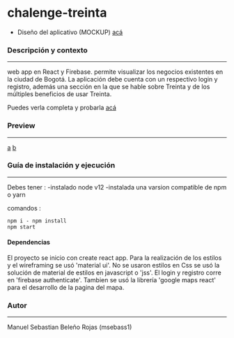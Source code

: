 # chalenge-treinta

- Diseño del aplicativo (MOCKUP) [acá](https://marvelapp.com/prototype/545fcgb)

### Descripción y contexto
---
web app en React y Firebase. permite visualizar los negocios existentes en la ciudad de Bogotá. La aplicación debe cuenta con un respectivo login y registro, además una sección en la que se hable sobre Treinta y de los múltiples beneficios de usar Treinta.

Puedes verla completa y probarla [acá](https://treinta-junior.web.app/)

### Preview
---
[a](https://i.imgur.com/A7fVnl6.png)
[b](https://i.imgur.com/Ah65eSH.png)


### Guía de instalación y ejecución
---
Debes tener :
-instalado node v12 
-instalada una varsion compatible de npm o yarn

comandos :

    npm i - npm install
    npm start


#### Dependencias
El proyecto se inicio con create react app. Para la realización de los estilos y el wireframing se usó 'material ui'. No se usaron estilos en Css se usó la solución de material de estilos en javascript o 'jss'. El login y registro corre en 'firebase authenticate'. Tambien se usó la librería 'google maps react' para el desarrollo de la pagina del mapa.

### Autor
---
Manuel Sebastian Beleño Rojas (msebass1)
